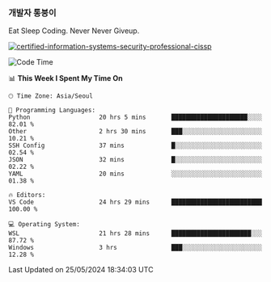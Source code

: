 ### 개발자 통붕이
Eat Sleep Coding.
Never Never Giveup.

[![certified-information-systems-security-professional-cissp](https://user-images.githubusercontent.com/44606727/157613689-acd84ec6-5f8f-4e79-89d9-a8d51f033634.png)](https://www.credly.com/badges/f394a010-85a0-450b-9136-8043af01d71c/public_url)

<!--START_SECTION:waka-->
![Code Time](http://img.shields.io/badge/Code%20Time-2%2C968%20hrs%2040%20mins-blue)

📊 **This Week I Spent My Time On** 

```text
🕑︎ Time Zone: Asia/Seoul

💬 Programming Languages: 
Python                   20 hrs 5 mins       █████████████████████░░░░   82.01 % 
Other                    2 hrs 30 mins       ███░░░░░░░░░░░░░░░░░░░░░░   10.21 % 
SSH Config               37 mins             █░░░░░░░░░░░░░░░░░░░░░░░░   02.54 % 
JSON                     32 mins             █░░░░░░░░░░░░░░░░░░░░░░░░   02.22 % 
YAML                     20 mins             ░░░░░░░░░░░░░░░░░░░░░░░░░   01.38 % 

🔥 Editors: 
VS Code                  24 hrs 29 mins      █████████████████████████   100.00 % 

💻 Operating System: 
WSL                      21 hrs 28 mins      ██████████████████████░░░   87.72 % 
Windows                  3 hrs               ███░░░░░░░░░░░░░░░░░░░░░░   12.28 % 
```


 Last Updated on 25/05/2024 18:34:03 UTC
<!--END_SECTION:waka-->
